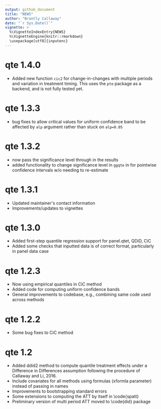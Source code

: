 ```yaml
---
output: github_document
title: "NEWS"
author: "Brantly Callaway"
date: "`r Sys.Date()`"
vignette: >
  %\VignetteIndexEntry{NEWS}
  %\VignetteEngine{knitr::rmarkdown}
  \usepackage[utf8]{inputenc}
---
```


# qte 1.4.0
  * Added new function `cic2` for change-in-changes with multiple
    periods and variation in treatment timing.  This uses the `pte`
	package as a backend, and is not fully tested yet.

# qte 1.3.3
  * bug fixes to allow critical values for uniform confidence 
    band to be affected by `alp` argument rather than stuck 
	on `alp=0.05`

# qte 1.3.2
  * now pass the significance level through in the results
  * added functionality to change significance level in `ggqte` in 
    for pointwise confidence intervals w/o needing to re-estimate

# qte 1.3.1
  * Updated maintainer's contact information
  * Improvements/updates to vignettes
  
# qte 1.3.0
  * Added first-step quantile regression support for panel.qtet, QDiD, CiC
  * Added some checks that inputted data is of correct format, particularly in panel data case
  
# qte 1.2.3 
  * Now using empirical quantiles in CiC method
  * Added code for computing uniform confidence bands
  * General improvements to codebase, e.g., combining same code used across methods

# qte 1.2.2 
  * Some bug fixes to CiC method

# qte 1.2
  * Added ddid2 method to compute quantile treatment effects under a Difference in Differences assumption following the procedure of Callaway and Li, 2016.
  * Include covariates for all methods using formulas (xformla parameter) instead of passing in names
  * Improvements to bootstrapping standard errors
  * Some extensions to computing the ATT by itself in \code{spatt}
  * Preliminary version of multi period ATT moved to \code{did} package
